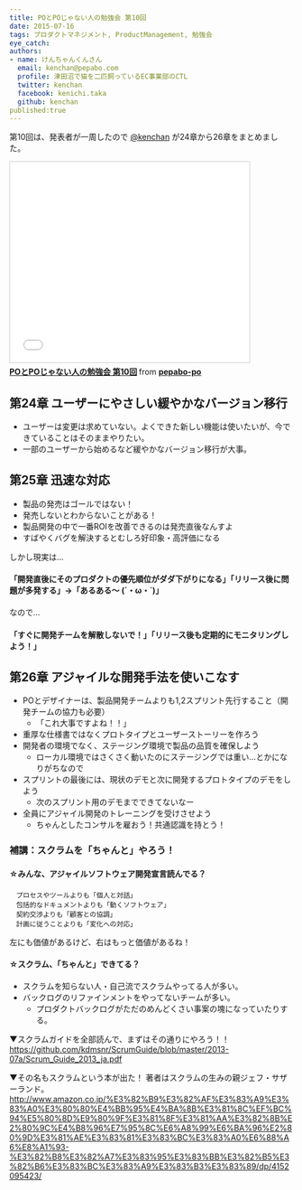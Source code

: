 ```yaml
---
title: POとPOじゃない人の勉強会 第10回
date: 2015-07-16
tags: プロダクトマネジメント, ProductManagement, 勉強会
eye_catch:
authors:
- name: けんちゃんくんさん
  email: kenchan@pepabo.com
  profile: 津田沼で猫を二匹飼っているEC事業部のCTL
  twitter: kenchan
  facebook: kenichi.taka
  github: kenchan
published:true
---
```

第10回は、発表者が一周したので [@kenchan](https://twitter.com/kenchan) が24章から26章をまとめました。

<iframe src="//www.slideshare.net/slideshow/embed_code/key/nQ4jsS7UAKib60" width="425" height="355" frameborder="0" marginwidth="0" marginheight="0" scrolling="no" style="border:1px solid #CCC; border-width:1px; margin-bottom:5px; max-width: 100%;" allowfullscreen> </iframe> <div style="margin-bottom:5px"> <strong> <a href="//www.slideshare.net/pepabo-po/popo-10" title="POとPOじゃない人の勉強会 第10回" target="_blank">POとPOじゃない人の勉強会 第10回</a> </strong> from <strong><a href="//www.slideshare.net/pepabo-po" target="_blank">pepabo-po</a></strong> </div>

## 第24章 ユーザーにやさしい緩やかなバージョン移行

* ユーザーは変更は求めていない。よくできた新しい機能は使いたいが、今できていることはそのままやりたい。
* 一部のユーザーから始めるなど緩やかなバージョン移行が大事。

## 第25章 迅速な対応

* 製品の発売はゴールではない！
* 発売しないとわからないことがある！
* 製品開発の中で一番ROIを改善できるのは発売直後なんすよ
* すばやくバグを解決するとむしろ好印象・高評価になる

しかし現実は…

#### 「開発直後にそのプロダクトの優先順位がダダ下がりになる」「リリース後に問題が多発する」→「あるある〜 (´・ω・`)」

なので…

#### 「すぐに開発チームを解散しないで！」「リリース後も定期的にモニタリングしよう！」

## 第26章 アジャイルな開発手法を使いこなす

* POとデザイナーは、製品開発チームよりも1,2スプリント先行すること（開発チームの協力も必要）
  * 「これ大事ですよね！！」
* 重厚な仕様書ではなくプロトタイプとユーザーストーリーを作ろう
* 開発者の環境でなく、ステージング環境で製品の品質を確保しよう
  * ローカル環境ではさくさく動いたのにステージングでは重い…とかになりがちなので
* スプリントの最後には、現状のデモと次に開発するプロトタイプのデモをしよう
  * 次のスプリント用のデモまでできてないなー
* 全員にアジャイル開発のトレーニングを受けさせよう
  * ちゃんとしたコンサルを雇おう！共通認識を持とう！

### 補講：スクラムを「ちゃんと」やろう！

#### ☆みんな、アジャイルソフトウェア開発宣言読んでる？
```
　プロセスやツールよりも「個人と対話」
　包括的なドキュメントよりも「動くソフトウェア」
　契約交渉よりも「顧客との協調」
　計画に従うことよりも「変化への対応」
```
左にも価値があるけど、右はもっと価値があるね！

#### ☆スクラム、「ちゃんと」できてる？

* スクラムを知らない人・自己流でスクラムやってる人が多い。
* バックログのリファインメントをやってないチームが多い。
  * プロダクトバックログがただのめんどくさい事案の塊になっていたりする。

▼スクラムガイドを全部読んで、まずはその通りにやろう！！
https://github.com/kdmsnr/ScrumGuide/blob/master/2013-07a/Scrum_Guide_2013_ja.pdf

▼その名もスクラムという本が出た！
著者はスクラムの生みの親ジェフ・サザーランド。
http://www.amazon.co.jp/%E3%82%B9%E3%82%AF%E3%83%A9%E3%83%A0%E3%80%80%E4%BB%95%E4%BA%8B%E3%81%8C%EF%BC%94%E5%80%8D%E9%80%9F%E3%81%8F%E3%81%AA%E3%82%8B%E2%80%9C%E4%B8%96%E7%95%8C%E6%A8%99%E6%BA%96%E2%80%9D%E3%81%AE%E3%83%81%E3%83%BC%E3%83%A0%E6%88%A6%E8%A1%93-%E3%82%B8%E3%82%A7%E3%83%95%E3%83%BB%E3%82%B5%E3%82%B6%E3%83%BC%E3%83%A9%E3%83%B3%E3%83%89/dp/4152095423/
